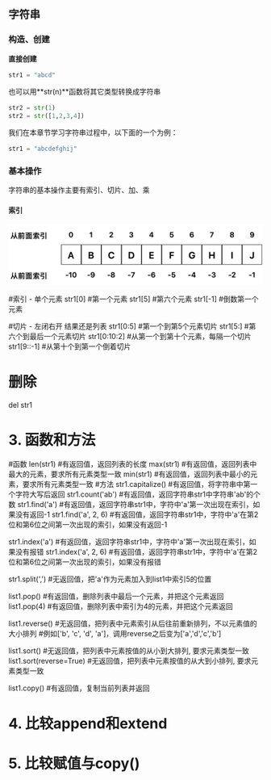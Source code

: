 ## 字符串

### 构造、创建

**直接创建**
```Python
str1 = "abcd"
```

也可以用**str(n)**函数将其它类型转换成字符串

```Python
str2 = str(1)
str2 = str([1,2,3,4])
```

我们在本章节学习字符串过程中，以下面的一个为例：

```Python
str1 = "abcdefghij"
```

### 基本操作

字符串的基本操作主要有索引、切片、加、乘


#### 索引


![index](./images/index.png)

#索引 - 单个元素
str1[0] #第一个元素
str1[5] #第六个元素
str1[-1] #倒数第一个元素

#切片 - 左闭右开 结果还是列表
str1[0:5] #第一个到第5个元素切片
str1[5:] #第六个到最后一个元素切片
str1[0:10:2] #从第一个到第十个元素，每隔一个切片
str1[9::-1] #从第十个到第一个倒着切片

# 删除
del str1

# 3. 函数和方法
#函数
len(str1) #有返回值，返回列表的长度
max(str1) #有返回值，返回列表中最大的元素，要求所有元素类型一致
min(str1) #有返回值，返回列表中最小的元素，要求所有元素类型一致
#方法
str1.capitalize() #有返回值，将字符串中第一个字符大写后返回
str1.count('ab') #有返回值，返回字符串str1中字符串'ab'的个数
str1.find('a') #有返回值，返回字符串str1中，字符中'a'第一次出现在索引，如果没有返回-1
str1.find('a', 2, 6) #有返回值，返回字符串str1中，字符中'a'在第2位和第6位之间第一次出现的索引，如果没有返回-1

str1.index('a') #有返回值，返回字符串str1中，字符中'a'第一次出现在索引，如果没有报错
str1.index('a', 2, 6) #有返回值，返回字符串str1中，字符中'a'在第2位和第6位之间第一次出现的索引，如果没有报错

str1.split(',') #无返回值，把'a'作为元素加入到list1中索引5的位置

list1.pop() #有返回值，删除列表中最后一个元素，并把这个元素返回
list1.pop(4) #有返回值，删除列表中索引为4的元素，并把这个元素返回

list1.reverse() #无返回值，把列表中元素索引从后往前重新排列，不以元素值的大小排列
#例如['b', 'c', 'd', 'a']，调用reverse之后变为['a','d','c','b']

list1.sort() #无返回值，把列表中元素按值的从小到大排列, 要求元素类型一致
list1.sort(reverse=True) #无返回值，把列表中元素按值的从大到小排列, 要求元素类型一致

list1.copy() #有返回值，复制当前列表并返回

# 4. 比较append和extend

# 5. 比较赋值与copy()

